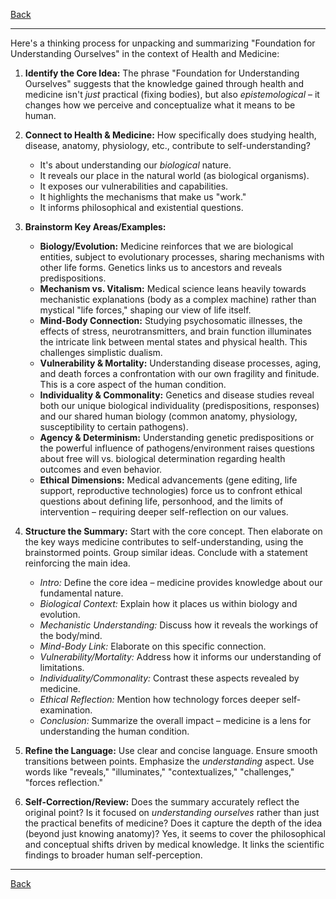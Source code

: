 [Back](README.md)

---

Here's a thinking process for unpacking and summarizing "Foundation for Understanding Ourselves" in the context of Health and Medicine:

1.  **Identify the Core Idea:** The phrase "Foundation for Understanding Ourselves" suggests that the knowledge gained through health and medicine isn't *just* practical (fixing bodies), but also *epistemological* – it changes how we perceive and conceptualize what it means to be human.

2.  **Connect to Health & Medicine:** How specifically does studying health, disease, anatomy, physiology, etc., contribute to self-understanding?
    *   It's about understanding our *biological* nature.
    *   It reveals our place in the natural world (as biological organisms).
    *   It exposes our vulnerabilities and capabilities.
    *   It highlights the mechanisms that make us "work."
    *   It informs philosophical and existential questions.

3.  **Brainstorm Key Areas/Examples:**
    *   **Biology/Evolution:** Medicine reinforces that we are biological entities, subject to evolutionary processes, sharing mechanisms with other life forms. Genetics links us to ancestors and reveals predispositions.
    *   **Mechanism vs. Vitalism:** Medical science leans heavily towards mechanistic explanations (body as a complex machine) rather than mystical "life forces," shaping our view of life itself.
    *   **Mind-Body Connection:** Studying psychosomatic illnesses, the effects of stress, neurotransmitters, and brain function illuminates the intricate link between mental states and physical health. This challenges simplistic dualism.
    *   **Vulnerability & Mortality:** Understanding disease processes, aging, and death forces a confrontation with our own fragility and finitude. This is a core aspect of the human condition.
    *   **Individuality & Commonality:** Genetics and disease studies reveal both our unique biological individuality (predispositions, responses) and our shared human biology (common anatomy, physiology, susceptibility to certain pathogens).
    *   **Agency & Determinism:** Understanding genetic predispositions or the powerful influence of pathogens/environment raises questions about free will vs. biological determination regarding health outcomes and even behavior.
    *   **Ethical Dimensions:** Medical advancements (gene editing, life support, reproductive technologies) force us to confront ethical questions about defining life, personhood, and the limits of intervention – requiring deeper self-reflection on our values.

4.  **Structure the Summary:** Start with the core concept. Then elaborate on the key ways medicine contributes to self-understanding, using the brainstormed points. Group similar ideas. Conclude with a statement reinforcing the main idea.

    *   *Intro:* Define the core idea – medicine provides knowledge about our fundamental nature.
    *   *Biological Context:* Explain how it places us within biology and evolution.
    *   *Mechanistic Understanding:* Discuss how it reveals the workings of the body/mind.
    *   *Mind-Body Link:* Elaborate on this specific connection.
    *   *Vulnerability/Mortality:* Address how it informs our understanding of limitations.
    *   *Individuality/Commonality:* Contrast these aspects revealed by medicine.
    *   *Ethical Reflection:* Mention how technology forces deeper self-examination.
    *   *Conclusion:* Summarize the overall impact – medicine is a lens for understanding the human condition.

5.  **Refine the Language:** Use clear and concise language. Ensure smooth transitions between points. Emphasize the *understanding* aspect. Use words like "reveals," "illuminates," "contextualizes," "challenges," "forces reflection."

6.  **Self-Correction/Review:** Does the summary accurately reflect the original point? Is it focused on *understanding ourselves* rather than just the practical benefits of medicine? Does it capture the depth of the idea (beyond just knowing anatomy)? Yes, it seems to cover the philosophical and conceptual shifts driven by medical knowledge. It links the scientific findings to broader human self-perception.

---

[Back](README.md)
